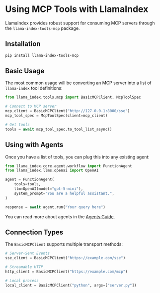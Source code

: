 # Using MCP Tools with LlamaIndex

LlamaIndex provides robust support for consuming MCP servers through the `llama-index-tools-mcp` package.

## Installation

```bash
pip install llama-index-tools-mcp
```

## Basic Usage

The most common usage will be converting an MCP server into a list of `llama-index` tool definitions:

```python
from llama_index.tools.mcp import BasicMCPClient, McpToolSpec

# Connect to MCP server
mcp_client = BasicMCPClient("http://127.0.0.1:8000/sse")
mcp_tool_spec = McpToolSpec(client=mcp_client)

# Get tools
tools = await mcp_tool_spec.to_tool_list_async()
```

## Using with Agents

Once you have a list of tools, you can plug this into any existing agent:

```python
from llama_index.core.agent.workflow import FunctionAgent
from llama_index.llms.openai import OpenAI

agent = FunctionAgent(
    tools=tools,
    llm=OpenAI(model="gpt-5-mini"),
    system_prompt="You are a helpful assistant.",
)

response = await agent.run("Your query here")
```

You can read more about agents in the [Agents Guide](/python/framework/understanding/agent).

## Connection Types

The `BasicMCPClient` supports multiple transport methods:

```python
# Server-Sent Events
sse_client = BasicMCPClient("https://example.com/sse")

# Streamable HTTP
http_client = BasicMCPClient("https://example.com/mcp")

# Local process
local_client = BasicMCPClient("python", args=["server.py"])
```
